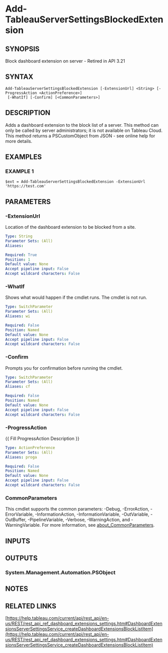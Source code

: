 # Add-TableauServerSettingsBlockedExtension

## SYNOPSIS
Block dashboard extension on server - Retired in API 3.21

## SYNTAX

```
Add-TableauServerSettingsBlockedExtension [-ExtensionUrl] <String> [-ProgressAction <ActionPreference>]
 [-WhatIf] [-Confirm] [<CommonParameters>]
```

## DESCRIPTION
Adds a dashboard extension to the block list of a server.
This method can only be called by server administrators; it is not available on Tableau Cloud.
This method returns a PSCustomObject from JSON - see online help for more details.

## EXAMPLES

### EXAMPLE 1
```
$ext = Add-TableauServerSettingsBlockedExtension -ExtensionUrl 'https://test.com'
```

## PARAMETERS

### -ExtensionUrl
Location of the dashboard extension to be blocked from a site.

```yaml
Type: String
Parameter Sets: (All)
Aliases:

Required: True
Position: 1
Default value: None
Accept pipeline input: False
Accept wildcard characters: False
```

### -WhatIf
Shows what would happen if the cmdlet runs.
The cmdlet is not run.

```yaml
Type: SwitchParameter
Parameter Sets: (All)
Aliases: wi

Required: False
Position: Named
Default value: None
Accept pipeline input: False
Accept wildcard characters: False
```

### -Confirm
Prompts you for confirmation before running the cmdlet.

```yaml
Type: SwitchParameter
Parameter Sets: (All)
Aliases: cf

Required: False
Position: Named
Default value: None
Accept pipeline input: False
Accept wildcard characters: False
```

### -ProgressAction
{{ Fill ProgressAction Description }}

```yaml
Type: ActionPreference
Parameter Sets: (All)
Aliases: proga

Required: False
Position: Named
Default value: None
Accept pipeline input: False
Accept wildcard characters: False
```

### CommonParameters
This cmdlet supports the common parameters: -Debug, -ErrorAction, -ErrorVariable, -InformationAction, -InformationVariable, -OutVariable, -OutBuffer, -PipelineVariable, -Verbose, -WarningAction, and -WarningVariable. For more information, see [about_CommonParameters](http://go.microsoft.com/fwlink/?LinkID=113216).

## INPUTS

## OUTPUTS

### System.Management.Automation.PSObject
## NOTES

## RELATED LINKS

[https://help.tableau.com/current/api/rest_api/en-us/REST/rest_api_ref_dashboard_extensions_settings.htm#DashboardExtensionsServerSettingsService_createDashboardExtensionsBlockListItem](https://help.tableau.com/current/api/rest_api/en-us/REST/rest_api_ref_dashboard_extensions_settings.htm#DashboardExtensionsServerSettingsService_createDashboardExtensionsBlockListItem)

